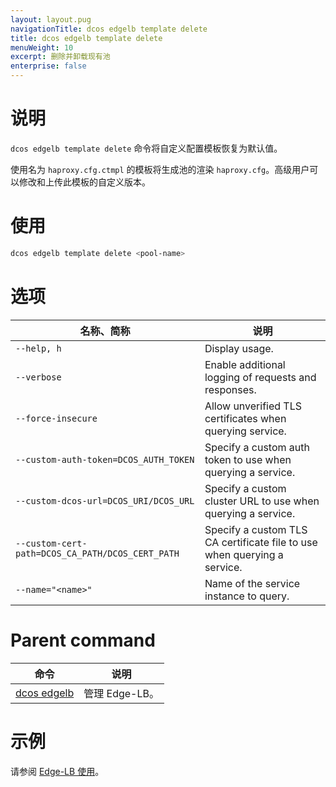 ```yaml
---
layout: layout.pug
navigationTitle: dcos edgelb template delete
title: dcos edgelb template delete
menuWeight: 10
excerpt: 删除并卸载现有池
enterprise: false
---
```


# 说明
`dcos edgelb template delete` 命令将自定义配置模板恢复为默认值。

使用名为 `haproxy.cfg.ctmpl` 的模板将生成池的渲染 `haproxy.cfg`。高级用户可以修改和上传此模板的自定义版本。

# 使用

```bash
dcos edgelb template delete <pool-name>
```

# 选项

| 名称、简称 | 说明 |
|---------|-------------|
| `--help, h`   | Display usage. |
| `--verbose`   | Enable additional logging of requests and responses. |
| `--force-insecure`   | Allow unverified TLS certificates when querying service. |
| `--custom-auth-token=DCOS_AUTH_TOKEN`   | Specify a custom auth token to use when querying a service. |
| `--custom-dcos-url=DCOS_URI/DCOS_URL`   | Specify a custom cluster URL to use when querying a service. |
| `--custom-cert-path=DCOS_CA_PATH/DCOS_CERT_PATH`   | Specify a custom TLS CA certificate file to use when querying a service. |
| `--name="<name>"`   | Name of the service instance to query. |

# Parent command

| 命令 | 说明 |
|---------|-------------|
| [dcos edgelb](/cn/services/edge-lb/1.1/cli-reference/) | 管理 Edge-LB。 |

# 示例

请参阅 [Edge-LB 使用](/cn/services/edge-lb/1.1/usage/)。
